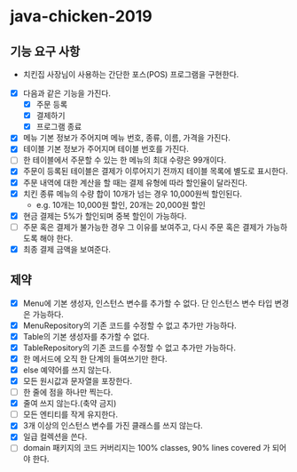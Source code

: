 # java-chicken-2019

## 기능 요구 사항
* 치킨집 사장님이 사용하는 간단한 포스(POS) 프로그램을 구현한다.
* [x] 다음과 같은 기능을 가진다.
    * [x] 주문 등록
    * [x] 결제하기
    * [x] 프로그램 종료
* [x] 메뉴 기본 정보가 주어지며 메뉴 번호, 종류, 이름, 가격을 가진다.
* [x] 테이블 기본 정보가 주어지며 테이블 번호를 가진다.
* [ ] 한 테이블에서 주문할 수 있는 한 메뉴의 최대 수량은 99개이다.
* [x] 주문이 등록된 테이블은 결제가 이루어지기 전까지 테이블 목록에 별도로 표시한다.
* [x] 주문 내역에 대한 계산을 할 때는 결제 유형에 따라 할인율이 달라진다.
* [x] 치킨 종류 메뉴의 수량 합이 10개가 넘는 경우 10,000원씩 할인된다.
    * e.g. 10개는 10,000원 할인, 20개는 20,000원 할인
* [x] 현금 결제는 5%가 할인되며 중복 할인이 가능하다.
* [ ] 주문 혹은 결제가 불가능한 경우 그 이유를 보여주고, 다시 주문 혹은 결제가 가능하도록 해야 한다.
* [x] 최종 결제 금액을 보여준다.

## 제약
* [x] Menu에 기본 생성자, 인스턴스 변수를 추가할 수 없다. 단 인스턴스 변수 타입 변경은 가능하다.
* [x] MenuRepository의 기존 코드를 수정할 수 없고 추가만 가능하다.
* [x] Table의 기본 생성자를 추가할 수 없다.
* [x] TableRepository의 기존 코드를 수정할 수 없고 추가만 가능하다.
* [x] 한 메서드에 오직 한 단계의 들여쓰기만 한다.
* [x] else 예약어를 쓰지 않는다.
* [x] 모든 원시값과 문자열을 포장한다.
* [ ] 한 줄에 점을 하나만 찍는다.
* [x] 줄여 쓰지 않는다.(축약 금지)
* [ ] 모든 엔티티를 작게 유지한다.
* [x] 3개 이상의 인스턴스 변수를 가진 클래스를 쓰지 않는다.
* [x] 일급 컬렉션을 쓴다.
* [ ] domain 패키지의 코드 커버리지는 100% classes, 90% lines covered 가 되어야 한다.